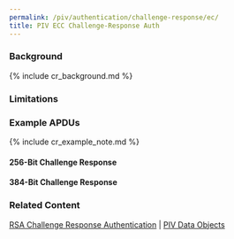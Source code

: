 ```yaml
---
permalink: /piv/authentication/challenge-response/ec/
title: PIV ECC Challenge-Response Auth
---
```


### Background

{% include cr_background.md %}

### Limitations

### Example APDUs

{% include cr_example_note.md %}

#### 256-Bit Challenge Response

#### 384-Bit Challenge Response

### Related Content
[RSA Challenge Response Authentication](challenge_rsa.md) | 
[PIV Data Objects](data_objects.md)